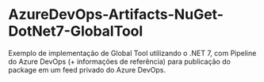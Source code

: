 # AzureDevOps-Artifacts-NuGet-DotNet7-GlobalTool
Exemplo de implementação de Global Tool utilizando o .NET 7, com Pipeline do Azure DevOps (+ informações de referência) para publicação do package em um feed privado do Azure DevOps.
